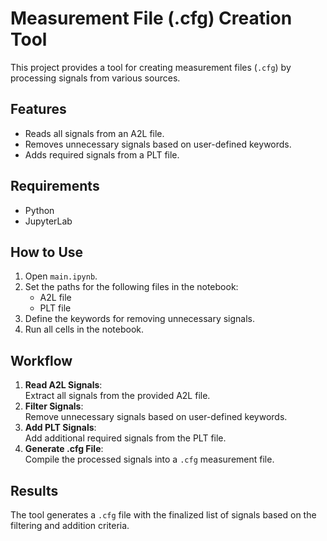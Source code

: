 # Measurement File (.cfg) Creation Tool
This project provides a tool for creating measurement files (`.cfg`) by processing signals from various sources. 

## Features
- Reads all signals from an A2L file.
- Removes unnecessary signals based on user-defined keywords.
- Adds required signals from a PLT file.

## Requirements
- Python
- JupyterLab

## How to Use
1. Open `main.ipynb`.
2. Set the paths for the following files in the notebook:
   - A2L file
   - PLT file
3. Define the keywords for removing unnecessary signals.
4. Run all cells in the notebook.

## Workflow
1. **Read A2L Signals**:  
   Extract all signals from the provided A2L file.
2. **Filter Signals**:  
   Remove unnecessary signals based on user-defined keywords.
3. **Add PLT Signals**:  
   Add additional required signals from the PLT file.
4. **Generate .cfg File**:  
   Compile the processed signals into a `.cfg` measurement file.

## Results
The tool generates a `.cfg` file with the finalized list of signals based on the filtering and addition criteria.
